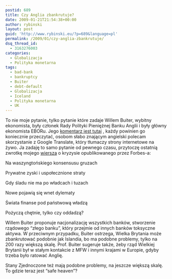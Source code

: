 ```yaml
---
postid: 689
title: Czy Anglia zbankrutuje?
date: 2009-01-21T21:54:38+00:00
author: rybinski
layout: post
guid: 'http://www.rybinski.eu/?p=689&language=pl'
permalink: /2009/01/czy-anglia-zbankrutuje/
dsq_thread_id:
  - 3163276003
categories:
  - Globalizacja
  - Polityka monetarna
tags:
  - bad-bank
  - bankruptcy
  - Buiter
  - debt-default
  - Globalizacja
  - Iceland
  - Polityka monetarna
  - UK
---
```

To nie moje pytanie, tylko pytanie które zadaje Willem Buiter, wybitny ekonomista, były członek Rady Polityki Pieniężnej Banku Anglii i były główny ekonomista EBORu. Jego [komentarz jest tutaj](http://blogs.ft.com/maverecon/2009/01/can-the-uk-government-stop-the-uk-banking-system-going-down-the-snyrting-without-risking-a-sovereign-debt-crisis/) , każdy powinien go koniecznie przeczytać, osobom słabo znającym angielski polecam skorzystanie z Google Translate, który tłumaczy strony internetowe na żywo. Ja zadaję to samo pytanie od pewnego czasu, przytoczę ostatnią zwrotkę mojego [wiersza](http://www.rybinski.eu/?p=669&language=pl) o kryzysie opublikowanego przez Forbes-a:

Na waszyngtońskiego konsensusu gruzach

Prywatne zyski i uspołecznione straty

Gdy śladu nie ma po władcach i tuzach

Nowe pojawią się wnet dylematy

Świata finanse pod państwową władzą

Pożyczą chętnie, tylko czy oddadzą?

Willem Buiter proponuje nacjonalizację wszystkich banków, stworzenie rządowego “złego banku”, który przejmie od innych banków toksyczne aktywa. W przeciwnym przypadku, Buiter ostrzega, Wielka Brytania może zbankrutować podobnie jak Islandia, bo ma podobne problemy, tylko na 200 razy większą skalę. Prof. Buiter sugeruje także, żeby rząd Wielkiej Brytanii był w stałym kontakcie z MFW i innymi krajami w Europie, gdyby trzeba było ratować Anglię.

Stany Zjednoczone też mają podobne problemy, na jeszcze większą skalę. To gdzie teraz jest “safe heaven”?
